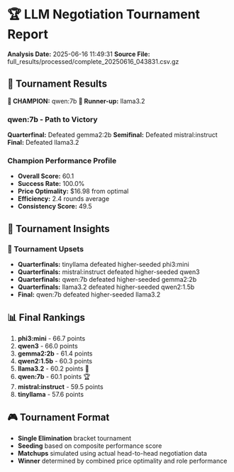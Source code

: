 # 🏆 LLM Negotiation Tournament Report
**Analysis Date:** 2025-06-16 11:49:31
**Source File:** full_results/processed/complete_20250616_043831.csv.gz

## 👑 Tournament Results

**🥇 CHAMPION:** qwen:7b
**🥈 Runner-up:** llama3.2

### qwen:7b - Path to Victory

**Quarterfinal:** Defeated gemma2:2b
**Semifinal:** Defeated mistral:instruct
**Final:** Defeated llama3.2

### Champion Performance Profile

- **Overall Score:** 60.1
- **Success Rate:** 100.0%
- **Price Optimality:** $16.98 from optimal
- **Efficiency:** 2.4 rounds average
- **Consistency Score:** 49.5

## 🎯 Tournament Insights

### 🚨 Tournament Upsets

- **Quarterfinals:** tinyllama defeated higher-seeded phi3:mini
- **Quarterfinals:** mistral:instruct defeated higher-seeded qwen3
- **Quarterfinals:** qwen:7b defeated higher-seeded gemma2:2b
- **Quarterfinals:** llama3.2 defeated higher-seeded qwen2:1.5b
- **Final:** qwen:7b defeated higher-seeded llama3.2

## 📊 Final Rankings

1. **phi3:mini** - 66.7 points
2. **qwen3** - 66.0 points
3. **gemma2:2b** - 61.4 points
4. **qwen2:1.5b** - 60.3 points
5. **llama3.2** - 60.2 points 🥈
6. **qwen:7b** - 60.1 points 🏆
7. **mistral:instruct** - 59.5 points
8. **tinyllama** - 57.6 points

## 🎮 Tournament Format

- **Single Elimination** bracket tournament
- **Seeding** based on composite performance score
- **Matchups** simulated using actual head-to-head negotiation data
- **Winner** determined by combined price optimality and role performance
